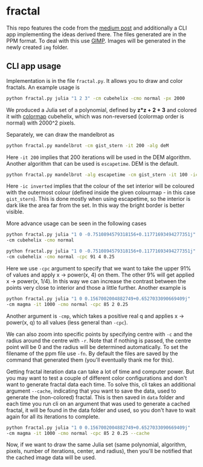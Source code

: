 # fractal
This repo features the code from the [medium post](https://medium.com/p/6ad53bbc8208) and additionally a CLI app implementing the ideas derived there. The files generated are in the PPM format. To deal with this use [GIMP](https://www.gimp.org/). Images will be generated in the newly created `img` folder.

## CLI app usage
Implementation is in the file `fractal.py`. It allows you to draw and color fractals. An example usage is

```bash
python fractal.py julia "1 2 3" -cm cubehelix -cmo normal -px 2000
````

We produced a Julia set of a polynomial, defined by **z*z + 2 + 3** and colored it with [colormap](https://matplotlib.org/stable/tutorials/colors/colormaps.html) cubehelix, which was non-reversed (colormap order is normal) with 2000^2 pixels. 

Separately, we can draw the mandelbrot as

``` bash
python fractal.py mandelbrot -cm gist_stern -it 200 -alg deM
```

Here `-it 200` implies that 200 iterations will be used in the DEM algorithm. Another algorithm that can be used is `escapetime`. DEM is the default.

```bash
python fractal.py mandelbrot -alg escapetime -cm gist_stern -it 100 -ic inverted
```

Here `-ic inverted` implies that the colour of the set interior will be coloured with the outermost colour (defined inside the given colourmap - in this case `gist_stern`). This is done mostly when using escapetime, so the interior is dark like the area far from the set. In this way the bright border is better visible. 

More advance usage can be seen in the following cases

```bash
python fractal.py julia "1 0 -0.7510894579318156+0.11771693494277351j" 
-cm cubehelix -cmo normal
```

```bash
python fractal.py julia "1 0 -0.7510894579318156+0.11771693494277351j" 
-cm cubehelix -cmo normal -cpc 91 4 0.25
```

Here we use `-cpc` argument to specify that we want to take the upper 91% of values and apply x -> power(x, 4) on them. The other 9% will get applied x -> power(x, 1/4). In this way we can increase the contrast between the points very close to interior and those a little further. Another example is

```bash
python fractal.py julia "1 0 0.1567002004882749+0.6527033090669409j" 
-cm magma -it 1000 -cmo normal -cpc 85 2 0.25
```

Another argument is `-cmp`, which takes a positive real q and applies x -> power(x, q) to all values (less general than `-cpc`).

We can also zoom into specific points by specifying centre with `-c` and the radius around the centre with `-r`. Note that if nothing is passed, the centre point will be 0 and the radius will be determined automatically. To set the filename of the ppm file use `-fn`. By default the files are saved by the command that generated them (you'll eventually thank me for this).

Getting fractal iteration data can take a lot of time and computer power. But you may want to test a couple of different color configurations and don't want to generate fractal data each time. To solve this, cli takes an additional argument `--cache`, indicating that you want to save the data, used to generate the (non-colored) fractal. This is then saved in `data` folder and each time you run cli on an argument that was used to generate a cached fractal, it will be found in the data folder and used, so you don't have to wait again for all its iterations to complete.

```bash
python fractal.py julia "1 0 0.1567002004882749+0.6527033090669409j" 
-cm magma -it 1000 -cmo normal -cpc 85 2 0.25 --cache
```

Now, if we want to draw the same Julia set (same polynomial, algorithm, pixels, number of iterations, center, and radius), then you'll be notified that the cached image data will be used.